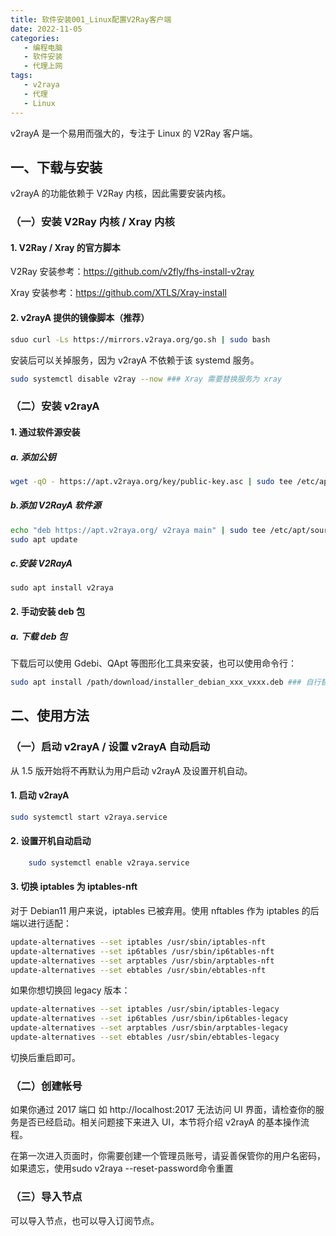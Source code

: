 ```yaml
---
title: 软件安装001_Linux配置V2Ray客户端
date: 2022-11-05
categories:
   - 编程电脑
   - 软件安装
   - 代理上网
tags: 
   - v2raya
   - 代理
   - Linux
---
```


v2rayA 是一个易用而强大的，专注于 Linux 的 V2Ray 客户端。
<!-- more -->

## 一、下载与安装

v2rayA 的功能依赖于 V2Ray 内核，因此需要安装内核。

### （一）安装 V2Ray 内核 / Xray 内核

#### 1. V2Ray / Xray 的官方脚本

V2Ray 安装参考：https://github.com/v2fly/fhs-install-v2ray

Xray 安装参考：https://github.com/XTLS/Xray-install


#### 2. v2rayA 提供的镜像脚本（推荐）

```bash
sduo curl -Ls https://mirrors.v2raya.org/go.sh | sudo bash
```

安装后可以关掉服务，因为 v2rayA 不依赖于该 systemd 服务。

```bash
sudo systemctl disable v2ray --now ### Xray 需要替换服务为 xray
```

### （二）安装 v2rayA

#### 1. 通过软件源安装

##### a. 添加公钥

```bash
wget -qO - https://apt.v2raya.org/key/public-key.asc | sudo tee /etc/apt/trusted.gpg.d/v2raya.asc
```

##### b.添加 V2RayA 软件源

```bash
echo "deb https://apt.v2raya.org/ v2raya main" | sudo tee /etc/apt/sources.list.d/v2raya.list
sudo apt update
```

##### c.安装 V2RayA

```
sudo apt install v2raya
```

#### 2. 手动安装 deb 包

##### a. 下载 deb 包
下载后可以使用 Gdebi、QApt 等图形化工具来安装，也可以使用命令行：

```bash
sudo apt install /path/download/installer_debian_xxx_vxxx.deb ### 自行替换 deb 包所在的实际路径
```
## 二、使用方法
### （一）启动 v2rayA / 设置 v2rayA 自动启动
从 1.5 版开始将不再默认为用户启动 v2rayA 及设置开机自动。

#### 1. 启动 v2rayA

```bash
sudo systemctl start v2raya.service
```

#### 2. 设置开机自动启动

```bash
    sudo systemctl enable v2raya.service
```

#### 3. 切换 iptables 为 iptables-nft

对于 Debian11 用户来说，iptables 已被弃用。使用 nftables 作为 iptables 的后端以进行适配：

```bash
update-alternatives --set iptables /usr/sbin/iptables-nft
update-alternatives --set ip6tables /usr/sbin/ip6tables-nft
update-alternatives --set arptables /usr/sbin/arptables-nft
update-alternatives --set ebtables /usr/sbin/ebtables-nft
```

如果你想切换回 legacy 版本：

```bash
update-alternatives --set iptables /usr/sbin/iptables-legacy
update-alternatives --set ip6tables /usr/sbin/ip6tables-legacy
update-alternatives --set arptables /usr/sbin/arptables-legacy
update-alternatives --set ebtables /usr/sbin/ebtables-legacy
```

切换后重启即可。

### （二）创建帐号
如果你通过 2017 端口 如 http://localhost:2017 无法访问 UI 界面，请检查你的服务是否已经启动。相关问题接下来进入 UI，本节将介绍 v2rayA 的基本操作流程。

在第一次进入页面时，你需要创建一个管理员账号，请妥善保管你的用户名密码，如果遗忘，使用sudo v2raya --reset-password命令重置

### （三）导入节点
可以导入节点，也可以导入订阅节点。
